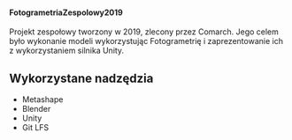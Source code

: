 #### FotogrametriaZespolowy2019
Projekt zespołowy tworzony w 2019, zlecony przez Comarch. Jego celem było wykonanie modeli wykorzystując Fotogrametrię i zaprezentowanie ich z wykorzystaniem silnika Unity. 

## Wykorzystane nadzędzia
* Metashape
* Blender
* Unity
* Git LFS

